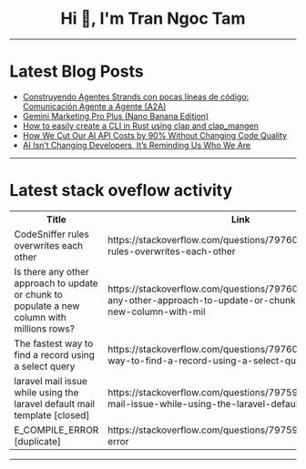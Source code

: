 <h1 align="center">Hi 👋, I'm Tran Ngoc Tam</h1>

---

# Latest Blog Posts 
<!-- BLOG-POST-LIST:START -->
- [Construyendo Agentes Strands con pocas líneas de código: Comunicación Agente a Agente &lpar;A2A&rpar;](https://dev.to/aws-espanol/construyendo-agentes-strands-con-pocas-lineas-de-codigo-comunicacion-agente-a-agente-a2a-gdk)
- [Gemini Marketing Pro Plus &lpar;Nano Banana Edition&rpar;](https://dev.to/sofiane_chehboune_ed94b4c/gemini-marketing-pro-plus-nano-banana-edition-5g44)
- [How to easily create a CLI in Rust using clap and clap_mangen](https://dev.to/0xle0ne/how-to-easily-create-a-cli-in-rust-using-clap-and-clapmangen-37g1)
- [How We Cut Our AI API Costs by 90% Without Changing Code Quality](https://dev.to/apicrusher/how-we-cut-our-ai-api-costs-by-90-without-changing-code-quality-3oeh)
- [AI Isn’t Changing Developers, It’s Reminding Us Who We Are](https://dev.to/jaapio/ai-isnt-changing-developers-its-reminding-us-who-we-are-491o)
<!-- BLOG-POST-LIST:END -->

---

# Latest stack oveflow activity
<table>
  <tr><th>Title</th><th>Link</th></tr>
  <!-- STACKOVERFLOW:START --><tr><td>CodeSniffer rules overwrites each other</td><td>https://stackoverflow.com/questions/79760184/codesniffer-rules-overwrites-each-other</td></tr><tr><td>Is there any other approach to update or chunk to populate a new column with millions rows?</td><td>https://stackoverflow.com/questions/79760094/is-there-any-other-approach-to-update-or-chunk-to-populate-a-new-column-with-mil</td></tr><tr><td>The fastest way to find a record using a select query</td><td>https://stackoverflow.com/questions/79760071/the-fastest-way-to-find-a-record-using-a-select-query</td></tr><tr><td>laravel mail issue while using the laravel default mail template [closed]</td><td>https://stackoverflow.com/questions/79759732/laravel-mail-issue-while-using-the-laravel-default-mail-template</td></tr><tr><td>E_COMPILE_ERROR [duplicate]</td><td>https://stackoverflow.com/questions/79759731/e-compile-error</td></tr><!-- STACKOVERFLOW:END -->
</table>

---


